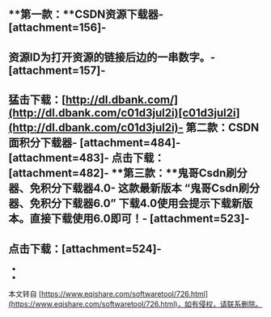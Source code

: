 **第一款：**CSDN资源下载器-
\[attachment=156\]-
-
资源ID为打开资源的链接后边的一串数字。-
\[attachment=157\]-
-
猛击下载：[http://dl.dbank.com/](http://dl.dbank.com/c01d3jul2i)[c01d3jul2i](http://dl.dbank.com/c01d3jul2i)-
**第二款：CSDN面积分下载器**-
\[attachment=484\]-
\[attachment=483\]-
点击下载：\[attachment=482\]-
**第三款：**鬼哥Csdn刷分器、免积分下载器4.0-
这款最新版本 “鬼哥Csdn刷分器、免积分下载器6.0” 下载4.0使用会提示下载新版本。直接下载使用6.0即可！-
\[attachment=523\]-
-
**点击下载：\[attachment=524\]**-
-
-

-

本文转自 [https://www.eqishare.com/softwaretool/726.html](https://www.eqishare.com/softwaretool/726.html)，如有侵权，请联系删除。